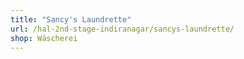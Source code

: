```yaml
---
title: "Sancy's Laundrette"
url: /hal-2nd-stage-indiranagar/sancys-laundrette/
shop: Wäscherei
---
```

